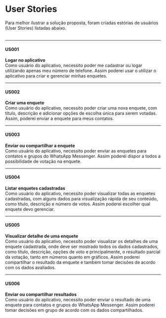 # User Stories
Para melhor ilustrar a solução proposta, foram criadas estórias de usuários (User Stories)
listadas abaixo.
<br><br>

___________________________________________________
#### US001
**Logar no aplicativo**<br>
Como usuário do aplicativo, necessito poder me cadastrar ou logar utilizando apenas meu número de telefone.
Assim poderei usar o utilizar o aplicativo para criar e gerenciar minhas enquetes.
___________________________________________________

#### US002
**Criar uma enquete**<br>
Como usuário do aplicativo, necessito poder criar uma nova enquete, com título, descrição e adicionar opções de escolha única para serem votadas.
Assim, poderei enviar a enquete para meus contatos.
___________________________________________________

#### US003
**Enviar ou compartilhar a enquete**<br>
Como usuário do aplicativo, necessito poder enviar as enquetes para contatos e grupos do WhatsApp Messenger.
Assim poderei dispor a todos a possibilidade de votação na enquete.
___________________________________________________

#### US004
**Listar enquetes cadastradas**<br>
Como usuário do aplicativo, necessito poder visualizar todas as enquetes cadastradas, com alguns dados para visualização rápida de seu conteúdo, como título, descrição e número de votos.
Assim poderei escolher qual enquete devo gerenciar.
___________________________________________________

#### US005
**Visualizar detalhe de uma enquete**<br>
Como usuário do aplicativo, necessito poder visualizar os detalhes de uma enquete cadastrada, onde deve ser mostrado todos os dados cadastrados, como título, descrição, opções de voto e principalmente, o resultado parcial da votação, tanto em números quanto em gráficos.
Assim poderei compartilhar o resultado da enquete e também tomar decisões de acordo com os dados avaliados.
___________________________________________________

#### US006
**Enviar ou compartilhar resultados**<br>
Como usuário do aplicativo, necessito poder enviar o resultado de uma enquete para contatos e grupos do WhatsApp Messenger.
Assim poderei tomar decisões em grupo de acordo com os dados compartilhados.
